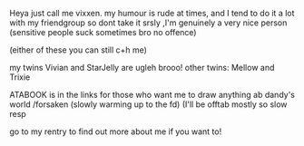Heya just call me vixxen. my humour is rude at times, and I tend to do it a lot with my friendgroup so dont take it srsly ,I'm genuinely a very nice person (sensitive people suck sometimes bro no offence)

(either of these you can still c+h me)
 

my twins Vivian and StarJelly are ugleh brooo!
other twins: Mellow and Trixie 

 
ATABOOK is in the links for those who want me to draw anything ab dandy's world /forsaken (slowly warming up to the fd)  (I'll be offtab mostly so slow resp


go to my rentry to find out more about me  if you want to!
